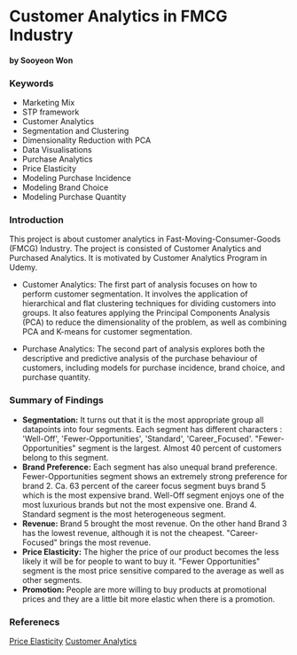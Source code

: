 # Customer Analytics in FMCG Industry 

#### by Sooyeon Won 

### Keywords 

- Marketing Mix 
- STP framework 
- Customer Analytics
- Segmentation and Clustering
- Dimensionality Reduction with PCA
- Data Visualisations 
- Purchase Analytics
- Price Elasticity
- Modeling Purchase Incidence
- Modeling Brand Choice
- Modeling Purchase Quantity


### Introduction
This project is about customer analytics in Fast-Moving-Consumer-Goods (FMCG) Industry. The project is consisted of Customer Analytics and Purchased Analytics. It is motivated by Customer Analytics Program in Udemy. 
- Customer Analytics: The first part of analysis focuses on how to perform customer segmentation. It involves the application of hierarchical and flat clustering techniques for dividing customers into groups. It also features applying the Principal Components Analysis (PCA) to reduce the dimensionality of the problem, as well as combining PCA and K-means for customer segmentation.

- Purchase Analytics: The second part of analysis explores both the descriptive and predictive analysis of the purchase behaviour of customers, including models for purchase incidence, brand choice, and purchase quantity. 
 

### Summary of Findings 

- **Segmentation:** It turns out that it is the most appropriate group all datapoints into four segments. Each segment has different characters : 'Well-Off', 'Fewer-Opportunities', 'Standard', 'Career_Focused'. "Fewer-Opportunities" segment is  the largest. Almost 40 percent of customers belong to this segment.
- **Brand Preference:** Each segment has also unequal brand preference. Fewer-Opportunities segment shows an extremely strong preference for brand 2. Ca. 63 percent of the career focus segment buys brand 5 which is the most expensive brand. Well-Off segment enjoys one of the most luxurious brands but not the most expensive one. Brand 4. Standard segment is the most heterogeneous segment.  
- **Revenue:** Brand 5 brought the most revenue. On the other hand Brand 3 has the lowest revenue, although it is not the cheapest. "Career-Focused" brings the most revenue.
- **Price Elasticity:** The higher the price of our product becomes the less likely it will be for people to want to buy it. "Fewer Opportunities" segment is the most price sensitive compared to the average as well as other segments. 
- **Promotion:** People are more willing to buy products at promotional prices and they are a little bit more elastic when there is a promotion. 


### Referenecs 

[Price Elasticity](https://365datascience.com/price-elasticity/)
[Customer Analytics](https://www.udemy.com/course/customer-analytics-in-python/)
